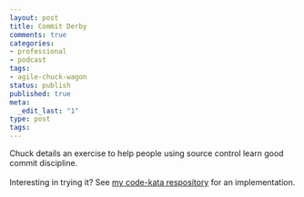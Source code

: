```yaml
---
layout: post
title: Commit Derby
comments: true
categories:
- professional
- podcast
tags:
- agile-chuck-wagon
status: publish
published: true
meta:
  _edit_last: "1"
type: post
tags:
---
```

<p>Chuck details an exercise to help people using source control learn good commit discipline.<br><br>Interesting in trying it? See <a href="https://github.com/neontapir/code-katas/tree/master/commit-derby">my code-kata respository</a> for an implementation.</p>